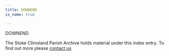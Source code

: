 ```yaml
---
title: DOWNEND
is_name: true

---
```


DOWNEND


The Stoke Climsland Parish Archive holds material under this index entry. To find out more please [contact us](/contact/)
